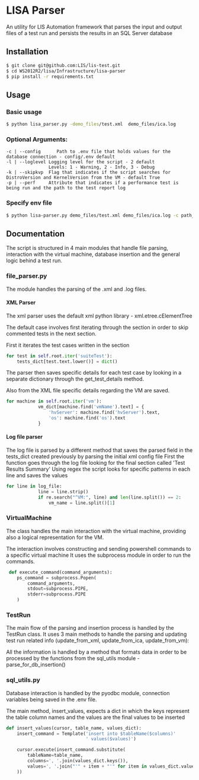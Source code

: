 # LISA Parser

An utility for LIS Automation framework that parses the input and output files of a test run and persists the
results in an SQL Server database

## Installation

```bash
$ git clone git@github.com:LIS/lis-test.git
$ cd WS2012R2/lisa/Infrastructure/lisa-parser
$ pip install -r requirements.txt
```

## Usage

### Basic usage

```bash
$ python lisa_parser.py -demo_files/test.xml  demo_files/ica.log
```

### Optional Arguments:

```
-c | --config      Path to .env file that holds values for the database connection - config/.env default
-l | --loglevel Logging level for the script - 2 default 
                Levels: 1 - Warning, 2 - Info, 3 - Debug
-k | --skipkvp  Flag that indicates if the script searches for DistroVersion and KernelVersion from the VM - default True
-p | --perf     Attribute that indicates if a performance test is being run and the path to the test report log
```

### Specify env file

```bash
$ python lisa-parser.py demo_files/test.xml demo_files/ica.log -c path_to_config_file
```

## Documentation

The script is structured in 4 main modules that handle file parsing, interaction with the virtual machine,
database insertion and the general logic behind a test run.

### file_parser.py
The module handles the parsing of the .xml and .log files.
#### XML Parser
The xml parser uses the default xml python library - xml.etree.cElementTree

The default case involves first iterating through the <suiteTests> section in order to
skip commented tests in the next section.

First it iterates the test cases written in the <suiteTests> section
```python
for test in self.root.iter('suiteTest'):
    tests_dict[test.text.lower()] = dict()
```

The parser then saves specific details for each test case by looking in a separate dictionary through
the get_test_details method.

Also from the XML file specific details regarding the VM are saved.
```python
for machine in self.root.iter('vm'):
            vm_dict[machine.find('vmName').text] = {
                'hvServer': machine.find('hvServer').text,
                'os': machine.find('os').text
            }
```

#### Log file parser
The log file is parsed by a different method that saves the parsed field in the tests_dict created previously
by parsing the initial xml config file
First the function goes through the log file looking for the final section called 'Test Results Summary'
Using regex the script looks for specific patterns in each line and saves the values
```python
for line in log_file:
            line = line.strip()
            if re.search("^VM:", line) and len(line.split()) == 2:
                vm_name = line.split()[1]
```


### VirtualMachine
The class handles the main interaction with the virtual machine, providing also a logical representation
for the VM.

The interaction involves constructing and sending powershell commands to a specific virtual machine
It uses the subprocess module in order to run the commands.
```python
 def execute_command(command_arguments):
    ps_command = subprocess.Popen(
        command_arguments,
        stdout=subprocess.PIPE,
        stderr=subprocess.PIPE
    )
```

### TestRun
The main flow of the parsing and insertion process is handled by the TestRun class. It uses 3 main methods
to handle the parsing and updating test run related info (update_from_xml, update_from_ica, update_from_vm):

All the information is handled by a method that formats data in order to be processed by the functions from
the sql_utils module - parse_for_db_insertion()

### sql_utils.py
Database interaction is handled by the pyodbc module, connection variables being saved in the .env file.

The main method, insert_values, expects a dict in which the keys represent the table column names and the values
are the final values to be inserted
```python
def insert_values(cursor, table_name, values_dict):
    insert_command = Template('insert into $tableName($columns)'
                              ' values($values)')

    cursor.execute(insert_command.substitute(
        tableName=table_name,
        columns=', '.join(values_dict.keys()),
        values=', '.join("'" + item + "'" for item in values_dict.values())
    ))

```
